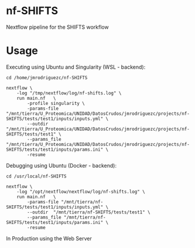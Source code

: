 # nf-SHIFTS
Nextflow pipeline for the SHIFTS workflow


# Usage

Executing using Ubuntu and Singularity (WSL - backend):
```
cd /home/jmrodriguezc/nf-SHIFTS

nextflow \
    -log "/tmp/nextflow/log/nf-shifts.log" \
    run main.nf   \
        -profile singularity \
        -params-file "/mnt/tierra/U_Proteomica/UNIDAD/DatosCrudos/jmrodriguezc/projects/nf-SHIFTS/tests/test1/inputs/inputs.yml" \
        --outdir  "/mnt/tierra/U_Proteomica/UNIDAD/DatosCrudos/jmrodriguezc/projects/nf-SHIFTS/tests/test1" \
        --params_file "/mnt/tierra/U_Proteomica/UNIDAD/DatosCrudos/jmrodriguezc/projects/nf-SHIFTS/tests/test1/inputs/params.ini" \
        -resume
```


Debugging using Ubuntu (Docker - backend):
```
cd /usr/local/nf-SHIFTS

nextflow \
    -log "/opt/nextflow/nextflow/log/nf-shifts.log" \
    run main.nf   \
        -params-file "/mnt/tierra/nf-SHIFTS/tests/test1/inputs/inputs.yml" \
        --outdir  "/mnt/tierra/nf-SHIFTS/tests/test1" \
        --params_file "/mnt/tierra/nf-SHIFTS/tests/test1/inputs/params.ini" \
        -resume
```



In Production using the Web Server

